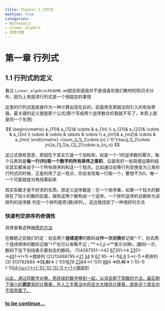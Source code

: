 ```yaml
---
title: Chapter_1_行列式
mathjax: true
categories:
- Mathematic
- Linear_algebra
- 线性代数
---
```


# 第一章 行列式
## 1.1 行列式的定义
看过 `Linear_algebra\README.md`就会知道我并不是很喜欢我们教材的知识点分布，因为上来就讲行列式是一个很尴尬的事情
<!--more-->

这里的行列式是直接作为一种计算出现在此的，前面用克莱姆法则引入的有些牵强，最关键的定义就是那个公式(那个写成两个逆序数合的我就不写了，本质上就是同一个东西)

$$
\begin{vmatrix}  
  a_{11}& a_{12}& \cdots  & a_{1n} \\  
  a_{21}& a_{22}& \cdots  & a_{2n} \\  
  \vdots & \vdots & \ddots & \vdots \\  
  a_{m1}& a_{m2}& \cdots  & a_{mn}  
\end{vmatrix}  
=\sum_{j_1j_2\cdots jn} (-1)^{\tau(j_1j_2\cdots jn)}a_{1j_1}a_{2j_2}\cdots a_{nj_n}
$$

这公式很有意思，原因在于其实它是一个加权和，权是一个-1的逆序数的幂次，每个元素则是**每一行(列)取一个数字的所有排序之乘积**，后面有好一些简便运算的结论其实都来自于一个所有排序的和这一个观点。比如通过初等行列变换变为三角形行列式的时候，正是利用了这一观点，你会发现每一行取一个，要想不为0，唯一一个可能就是对角线乘起来

其实系数才是不好求的东西，原定义逆序数是：在一个排序重，如果一个较大的数排在了较小的数的前面，就称这两个数构成一个逆序。一个排列逆序的总数称为该排列的逆序数
判定一个排列是奇(偶)排列，，这边我找到了一种很好的方法

### 快速判定排序的奇偶性
具体查看这种[神奇的方法](https://max.book118.com/html/2017/0606/111985347.shtm)

在解题之前我们约定：划去两个**连续逆序**的数码或**作一次对换**都记做“-1”，划去两个连续顺序的数码记做“+1”也可以省略不记；**→(i,j)→**表示对换i，j数码一次，数码下加下划线表示要划去的数码。
(1)4267351-→42 <u>67</u>351→4 <u>23</u>51-→<u>45</u>1→(+1)→偶排列
(2)213486795→<u>21</u> <u>34</u> 8 <u>67</u> 95-→(-1)<u>8 9</u> 5→(-1)→奇排列
(3) 513792684 **→(3,6)→** (-1)51<u>67</u>9 <u>23</u>84→(-1)51 <u>98</u>4 **→(1,4)→** (-1)(-1)(-1)<u>54<\u>1→>(-1)(-1)(-1)(-1)→+1→偶排列

以此，通过将数字对换，把连续的数字移到一起，以消去剩下常数的方法，最后剩下很小的**原定义**的计算量，在人工手算当中将会大大降低计算量，就是这个其实也不常用罢了。

### to be continue...